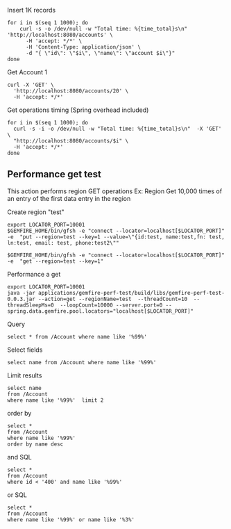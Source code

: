 

Insert 1K records

```shell
for i in $(seq 1 1000); do
    curl -s -o /dev/null -w "Total time: %{time_total}s\n"  'http://localhost:8080/accounts' \
      -H 'accept: */*' \
      -H 'Content-Type: application/json' \
      -d "{ \"id\": \"$i\", \"name\": \"account $i\"}"  
done
```

Get Account 1
```shell
curl -X 'GET' \
  'http://localhost:8080/accounts/20' \
  -H 'accept: */*'
```

Get operations timing (Spring overhead included)

```shell
for i in $(seq 1 1000); do
  curl -s -i -o /dev/null -w "Total time: %{time_total}s\n"  -X 'GET' \
  "http://localhost:8080/accounts/$i" \
  -H 'accept: */*'
done
```

## Performance get test

This action performs region GET operations
Ex: Region Get 10,000 times of an entry of the first data entry in the region

Create region "test"

```shell
export LOCATOR_PORT=10001
$GEMFIRE_HOME/bin/gfsh -e "connect --locator=localhost[$LOCATOR_PORT]" -e  "put --region=test --key=1 --value=\"{id:test, name:test,fn: test, ln:test, email: test, phone:test2\""
```

```shell
$GEMFIRE_HOME/bin/gfsh -e "connect --locator=localhost[$LOCATOR_PORT]" -e  "get --region=test --key=1"
```


Performance a get

```shell
export LOCATOR_PORT=10001
java -jar applications/gemfire-perf-test/build/libs/gemfire-perf-test-0.0.3.jar --action=get --regionName=test  --threadCount=10  --threadSleepMs=0  --loopCount=10000 --server.port=0 --spring.data.gemfire.pool.locators="localhost[$LOCATOR_PORT]"
```

Query

```oql
select * from /Account where name like '%99%'
```

Select fields
```oql
select name from /Account where name like '%99%'
```


Limit results
```oql
select name 
from /Account 
where name like '%99%'  limit 2
```

order by

```oql
select * 
from /Account 
where name like '%99%'  
order by name desc
```


and SQL

```oql
select * 
from /Account 
where id < '400' and name like '%99%'  
```

or SQL

```oql
select * 
from /Account 
where name like '%99%' or name like '%3%' 
```
